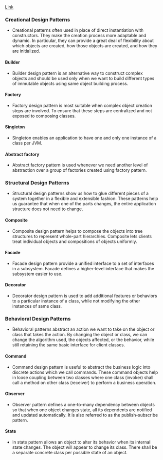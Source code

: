 [Link](https://howtodoinjava.com/gang-of-four-java-design-patterns/)
### Creational Design Patterns
- Creational patterns often used in place of direct instantiation with constructors. They make the creation process more adaptable and dynamic. In particular, they can provide a great deal of flexibility about which objects are created, how those objects are created, and how they are initialized.
#### Builder
- Builder design pattern is an alternative way to construct complex objects and should be used only when we want to build different types of immutable objects using same object building process.
#### Factory
- Factory design pattern is most suitable when complex object creation steps are involved. To ensure that these steps are centralized and not exposed to composing classes.
#### Singleton
- Singleton enables an application to have one and only one instance of a class per JVM.
#### Abstract factory
- Abstract factory pattern is used whenever we need another level of abstraction over a group of factories created using factory pattern.
### Structural Design Patterns
- Structural design patterns show us how to glue different pieces of a system together in a flexible and extensible fashion. These patterns help us guarantee that when one of the parts changes, the entire application structure does not need to change.
#### Composite
- Composite design pattern helps to compose the objects into tree structures to represent whole-part hierarchies. Composite lets clients treat individual objects and compositions of objects uniformly.
#### Facade
- Facade design pattern provide a unified interface to a set of interfaces in a subsystem. Facade defines a higher-level interface that makes the subsystem easier to use.
#### Decorator
- Decorator design pattern is used to add additional features or behaviors to a particular instance of a class, while not modifying the other instances of same class.
### Behavioral Design Patterns
- Behavioral patterns abstract an action we want to take on the object or class that takes the action. By changing the object or class, we can change the algorithm used, the objects affected, or the behavior, while still retaining the same basic interface for client classes.
#### Command
- Command design pattern is useful to abstract the business logic into discrete actions which we call commands. These command objects help in loose coupling between two classes where one class (invoker) shall call a method on other class (receiver) to perform a business operation.
#### Observer
- Observer pattern defines a one-to-many dependency between objects so that when one object changes state, all its dependents are notified and updated automatically. It is also referred to as the publish-subscribe pattern.
#### State
- In state pattern allows an object to alter its behavior when its internal state changes. The object will appear to change its class. There shall be a separate concrete class per possible state of an object.
<!--stackedit_data:
eyJoaXN0b3J5IjpbMjAwNjg3NTcyOV19
-->